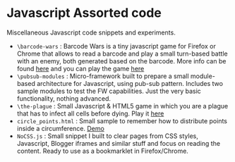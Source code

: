 Javascript Assorted code
========================

Miscellaneous Javascript code snippets and experiments.

* `\barcode-wars` : Barcode Wars is a tiny javascript game for Firefox or Chrome that allows to read a barcode and play a small turn-based battle with an enemy, both generated based on the barcode. More info can be found [here](http://kartones.net/blogs/kartones/archive/2012/10/03/barcode-wars-small-javascript-game.aspx)  and you can play the game [here](http://kartones.net/demos/017/)
* `\pubsub-modules` : Micro-framework built to prepare a small module-based architecture for Javascript, using pub-sub pattern. Includes two sample modules to test the FW capabilities. Just the very basic functionality, nothing advanced.
* `\the-plague` : Small Javascript & HTML5 game in which you are a plague that has to infect all cells before dying. Play it [here](http://kartones.net/demos/018/)
* `circle_points.html` : Small sample to remember how to distribute points inside a circumference. [Demo](http://kartones.github.io/js/circle_points.html)
* `NoCSS.js` : Small snippet I built to clear pages from CSS styles, Javascript, Blogger iframes and similar stuff and focus on reading the content. Ready to use as a bookmarklet in Firefox/Chrome.
